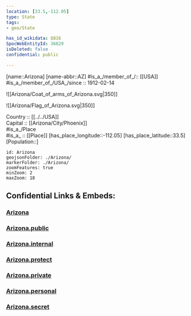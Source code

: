 ```yaml
---
location: [33.5,-112.05] 
type: State
tags:
- geo/State

has_id_wikidata: Q816 
SpocWebEntityId: 36029
isDeleted: false
confidential: public

---
```

[name::Arizona] 
[name-abbr::AZ] 
#is_a_/member_of_/:: [[USA]]
#is_a_/member_of_/USA_/since :: 1912-02-14  


![[Arizona/Coat_of_arms_of_Arizona.svg|350]] 

![[Arizona/Flag_of_Arizona.svg|350]] 

Country :: [[../../USA]]  
Capital :: [[Arizona/City/Phoenix]]  
#is_a_/Place  
#is_a_ :: [[Place]] 
[has_place_longitude::-112.05] 
[has_place_latitude::33.5] 
[Population::] 



```leaflet
id: Arizona
geojsonFolder: ./Arizona/
markerFolder: ./Arizona/
zoomFeatures: true 
minZoom: 2 
maxZoom: 18
```


## Confidential Links & Embeds: 

### [Arizona](/_Standards/Earth/Continent/America~North/USA/USA~Mountain/Arizona.md) 

### [Arizona.public](/_public/Earth/Continent/America~North/USA/USA~Mountain/Arizona.public.md) 

### [Arizona.internal](/_internal/Earth/Continent/America~North/USA/USA~Mountain/Arizona.internal.md) 

### [Arizona.protect](/_protect/Earth/Continent/America~North/USA/USA~Mountain/Arizona.protect.md) 

### [Arizona.private](/_private/Earth/Continent/America~North/USA/USA~Mountain/Arizona.private.md) 

### [Arizona.personal](/_personal/Earth/Continent/America~North/USA/USA~Mountain/Arizona.personal.md) 

### [Arizona.secret](/_secret/Earth/Continent/America~North/USA/USA~Mountain/Arizona.secret.md)


